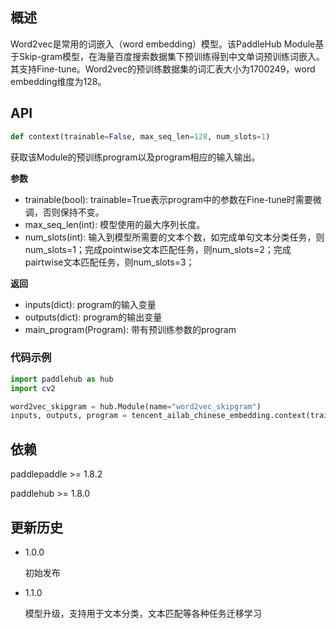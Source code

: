 ## 概述

Word2vec是常用的词嵌入（word embedding）模型。该PaddleHub Module基于Skip-gram模型，在海量百度搜索数据集下预训练得到中文单词预训练词嵌入。其支持Fine-tune。Word2vec的预训练数据集的词汇表大小为1700249，word embedding维度为128。

## API

```python
def context(trainable=False, max_seq_len=128, num_slots=1)
```

获取该Module的预训练program以及program相应的输入输出。

**参数**

* trainable(bool): trainable=True表示program中的参数在Fine-tune时需要微调，否则保持不变。
* max_seq_len(int): 模型使用的最大序列长度。
* num_slots(int): 输入到模型所需要的文本个数，如完成单句文本分类任务，则num_slots=1；完成pointwise文本匹配任务，则num_slots=2；完成pairtwise文本匹配任务，则num_slots=3；

**返回**

* inputs(dict): program的输入变量
* outputs(dict): program的输出变量
* main_program(Program): 带有预训练参数的program

### 代码示例

```python
import paddlehub as hub
import cv2

word2vec_skipgram = hub.Module(name="word2vec_skipgram")
inputs, outputs, program = tencent_ailab_chinese_embedding.context(trainable=True, max_seq_len=128, num_slots=1)
```

## 依赖

paddlepaddle >= 1.8.2

paddlehub >= 1.8.0

## 更新历史

* 1.0.0

  初始发布

* 1.1.0

  模型升级，支持用于文本分类，文本匹配等各种任务迁移学习
